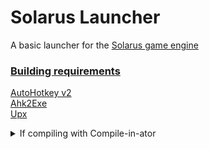 # Solarus Launcher
 A basic launcher for the [Solarus game engine](https://solarus-games.org/)

### <b><u>Building requirements</b></u>

[AutoHotkey v2](https://github.com/AutoHotkey/AutoHotkey/releases)
\
[Ahk2Exe](https://github.com/AutoHotkey/Ahk2Exe/releases)
\
[Upx](https://github.com/upx/upx/releases)

<details>
<summary>If compiling with Compile-in-ator</summary>

###### Use the following environment variables or you WILL encounter errors
`%AHK%` AutoHotkey

</details>
